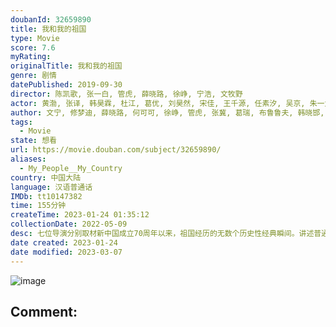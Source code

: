 ```yaml
---
doubanId: 32659890
title: 我和我的祖国
type: Movie
score: 7.6
myRating: 
originalTitle: 我和我的祖国
genre: 剧情
datePublished: 2019-09-30
director: 陈凯歌, 张一白, 管虎, 薛晓路, 徐峥, 宁浩, 文牧野
actor: 黄渤, 张译, 韩昊霖, 杜江, 葛优, 刘昊然, 宋佳, 王千源, 任素汐, 吴京, 朱一龙, 王东, 陈飞宇, 佟丽娅, 欧豪, 张嘉益, 惠英红, 龚蓓苾, 田壮壮, 韩东君, 辛柏青, 周冬雨, 任达华, 江珊, 王砚辉, 耿乐, 姜武, 梁静, 佟大为, 魏晨, 胡军, 王天辰, 彭昱畅, 罗海琼, 郭丞, 周依然, 樊雨洁, 刘涛, 马伊琍, 张建亚, 徐峥, 王洛勇, 高亚麟, 王道铁, 程禹森, 马书良, 景海鹏, 陈冬, 雷佳音, 张子枫, 陶虹, 郭京飞, 袁文康, 贾晨飞, 邵汶, 张芝华, 段博文, 郎平, 陶贤锋, 河国荣, 郭晓小, 梁缘, 牛犇, 宋楠惜, 葛奕德, 张熙唯, 张耀宇, 徐玉兰, 常凯宁, 孙亮, 程枫, 张圣岳, 娜塔莎·克里斯蒂安森, 潘姝怡, 钱大威, 梁春书, 李翰臣, 杨根和, 成家骥, 周圣坤, 张铂辰, 刘轩宇, 卡其尔, 白光福, 旦布日力, 王天成, 广格尔, 崔根栓, 邱洪晨, 王子春, 甘昀宸, 于天川, 倪学增, 韩笑, 姜新惠, 张馨予, 潘双宾, 周建华, 曹卫宇, 郭芷妍, 安吉·阿维斯塔, 赵永占, 张琦, 刘洋, 辛浩江, 邓凯, 燕磊, 沈鑫, 歪歪
author: 文宁, 修梦迪, 薛晓路, 何可可, 徐峥, 管虎, 张冀, 葛瑞, 布鲁鲁夫, 韩晓邯, 刘沛, 许渌洋, 王昂, 刘晓丹, 华玮琳, 张珂
tags:
  - Movie
state: 想看
url: https://movie.douban.com/subject/32659890/
aliases:
  - My_People__My_Country
country: 中国大陆
language: 汉语普通话
IMDb: tt10147382
time: 155分钟
createTime: 2023-01-24 01:35:12
collectionDate: 2022-05-09
desc: 七位导演分别取材新中国成立70周年以来，祖国经历的无数个历史性经典瞬间。讲述普通人与国家之间息息相关密不可分的动人故事。聚焦大时代大事件下，小人物和国家之间，看似遥远实则密切的关联，唤醒全球华人共同回...
date created: 2023-01-24
date modified: 2023-03-07
---
```


![image](p2567998580.jpg)

Comment:
---
